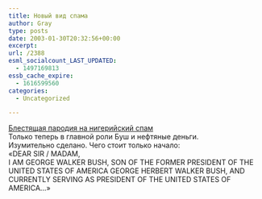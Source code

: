 ```yaml
---
title: Новый вид спама
author: Gray
type: posts
date: 2003-01-30T20:32:56+00:00
excerpt:
url: /2388
esml_socialcount_LAST_UPDATED:
  - 1497169813
essb_cache_expire:
  - 1616599560
categories:
  - Uncategorized

---
```








<a href="http://maxspeak.org/gm/archives/00000835.html" target="_blank">Блестящая пародия на нигерийский спам</a>  
Только теперь в&nbsp;главной роли Буш и&nbsp;нефтяные деньги.  
Изумительно сделано. Чего стоит только начало:  
&laquo;DEAR SIR / MADAM,  
I AM GEORGE WALKER BUSH, SON OF THE FORMER PRESIDENT OF THE UNITED STATES OF AMERICA GEORGE HERBERT WALKER BUSH, AND CURRENTLY SERVING AS PRESIDENT OF THE UNITED STATES OF AMERICA&hellip;&raquo;
